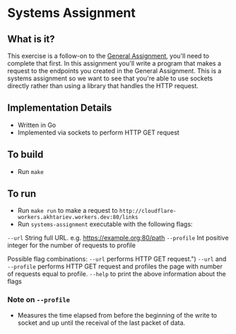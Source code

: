 # Systems Assignment

## What is it?

This exercise is a follow-on to the [General Assignment](https://github.com/cloudflare-hiring/cloudflare-2020-general-engineering-assignment), you'll need to complete that first.  In this assignment you'll write a program that makes a request to the endpoints you created in the General Assignment.  This is a systems assignment so we want to see that you're able to use sockets directly rather than using a library that handles the HTTP request.

## Implementation Details

- Written in Go
- Implemented via sockets to perform HTTP GET request

## To build
- Run `make`

## To run
- Run `make run` to make a request to `http://cloudflare-workers.akhtariev.workers.dev:80/links`
- Run `systems-assignment` executable with the following flags:

`--url`       String  full URL. e.g. https://example.org:80/path
`--profile`   Int     positive integer for the number of requests to profile

Possible flag combinations:
`--url`                   performs HTTP GET request.")
`--url` and `--profile`   performs HTTP GET request and profiles the page with number of requests equal to profile.
`--help`                  to print the above information about the flags

### Note on `--profile`

- Measures the time elapsed from before the beginning of the write to socket and up until the receival of the last packet of data.
